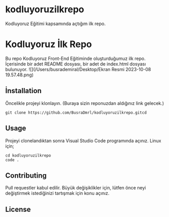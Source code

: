 # kodluyoruzilkrepo
Kodluyoruz Eğitimi kapsamında açtığım ilk repo.
# Kodluyoruz İlk Repo
Bu repo Kodluyoruz Front-End Eğitiminde oluşturduğumuz ilk repo. İçerisinde bir adet README dosyası, bir adet de index.html dosyası bulunuyor.
![](/Users/busrademiral/Desktop/Ekran Resmi 2023-10-08 19.57.48.png)



## İnstallation
Öncelikle projeyi klonlayın. (Buraya sizin reponuzdan aldığınız link gelecek.)
```
git clone https://github.com/BusraDmrl/kodluyoruzilkrepo.gitcd
```
## Usage
Projeyi clonelandıktan sonra Visual Studio Code programında açınız.
Linux için;
```
cd kodluyoruzilkrepo
code .
```
## Contributing
Pull requestler kabul edilir. Büyük değişiklikler için, lütfen önce neyi değiştirmek istediğinizi tartışmak için konu açınız.
## License
